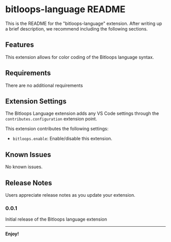 # bitloops-language README

This is the README for the "bitloops-language" extension. After writing up a brief description, we recommend including the following sections.

## Features

This extension allows for color coding of the Bitloops language syntax.

## Requirements

There are no additional requirements

## Extension Settings

The Bitloops Language extension adds any VS Code settings through the `contributes.configuration` extension point.

This extension contributes the following settings:

* `bitloops.enable`: Enable/disable this extension.

## Known Issues

No known issues.

## Release Notes

Users appreciate release notes as you update your extension.

### 0.0.1

Initial release of the Bitloops language extension

---

**Enjoy!**

